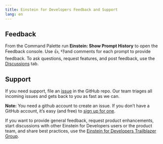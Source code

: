 ```yaml
---
title: Einstein for Developers Feedback and Support
lang: en
---
```


## Feedback

From the Command Palette run **Einstein: Show Prompt History** to open the Feedback console. Use 👍, 👎and comments for each prompt to provide feedback. To ask questions, request features, and post feedback, use the [Discussions](https://github.com/forcedotcom/Einstein-GPT-for-Developers/discussions) tab.

## Support

If you need support, file an [issue](https://github.com/forcedotcom/Einstein-GPT-for-Developers/issues) in the GitHub repo. Our team triages all incoming issues and gets back to you as fast as we can.

**Note:** You need a github account to create an issue. If you don’t have a GitHub account, it’s easy (and free) to [sign up for one](https://github.com/join?ref_cta=Sign+up&ref_loc=header+logged+out&ref_page=%2F&source=header-home).

If you want to provide general feedback, request product enhancements, start discussions with other Einstein for Developers users or the product team, and share best practices, use the [Einstein for Developers Trailblazer Group](https://trailhead.salesforce.com/trailblazer-community/groups/0F94V000000oRJs?tab=discussion&sort=LAST_MODIFIED_DATE_DESC).
